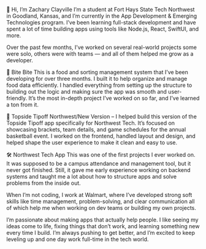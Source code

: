 👋 Hi, I’m Zachary Clayville
I’m a student at Fort Hays State Tech Northwest in Goodland, Kansas, and I’m currently in the App Development & Emerging Technologies program. I’ve been learning full-stack development and have spent a lot of time building apps using tools like Node.js, React, SwiftUI, and more.

Over the past few months, I’ve worked on several real-world projects  some were solo, others were with teams — and all of them helped me grow as a developer.

🍔 Bite Bite This is a food and sorting management system that I’ve been developing for over three months. I built it to help organize and manage food data efficiently. I handled everything from setting up the structure to building out the logic and making sure the app was smooth and user-friendly. It’s the most in-depth project I’ve worked on so far, and I’ve learned a ton from it.

🏀 Topside Tipoff  Northwest/New Version – I helped build this version of the Topside Tipoff app specifically for Northwest Tech. It’s focused on showcasing brackets, team details, and game schedules for the annual basketball event. I worked on the frontend, handled layout and design, and helped shape the user experience to make it clean and easy to use.

🛠️ Northwest Tech App  This was one of the first projects I ever worked on. It was supposed to be a campus attendance and management tool, but it never got finished. Still, it gave me early experience working on backend systems and taught me a lot about how to structure apps and solve problems from the inside out.

When I’m not coding, I work at Walmart, where I’ve developed strong soft skills like time management, problem-solving, and clear communication all of which help me when working on dev teams or building my own projects.

I’m passionate about making apps that actually help people. I like seeing my ideas come to life, fixing things that don’t work, and learning something new every time I build. I’m always pushing to get better, and I’m excited to keep leveling up and one day work full-time in the tech world.
